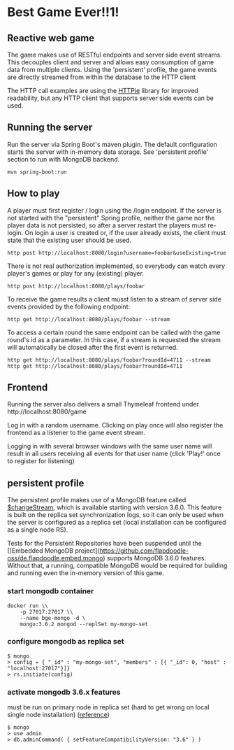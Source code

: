 # Best Game Ever!!1!

## Reactive web game

The game makes use of RESTful endpoints and server side event streams. This decouples client and server and allows easy
consumption of game data from multiple clients. Using the 'persistent' profile, the game events are directly streamed from within the database to the HTTP client

The HTTP call examples are using the [HTTPie](https://httpie.org/) library for improved readability, but any 
HTTP client that supports server side events can be used.

## Running the server

Run the server via Spring Boot's maven plugin. The default configuration starts the server with in-memory data storage. See 'persistent profile' section to run with MongoDB backend. 
```
mvn spring-boot:run
```

## How to play

A player must first register / login using the /login endpoint.
If the server is not started with the "persistent" Spring profile, neither the game nor the player data is not persisted, 
so after a server restart the players must re-login.
On login a user is created or, if the user already exists, the client must state that the existing user should be used.

```
http post http://localhost:8080/login?username=foobar&useExisting=true
```

There is not real authorization implemented, so everybody can watch every player's games or play for any (existing) player.

```
http post http://localhost:8080/plays/foobar
```

To receive the game results a client musst listen to a stream of server side events provided by the following endpoint:

```
http get http://localhost:8080/plays/foobar --stream
```

To access a certain round the same endpoint can be called with the game round's id as a parameter. In this case, if a stream is requested
the stream will automatically be closed after the first event is returned.
```
http get http://localhost:8080/plays/foobar?roundId=4711 --stream
http get http://localhost:8080/plays/foobar?roundId=4711
```

## Frontend
Running the server also delivers a small Thymeleaf frontend under http://localhost:8080/game

Log in with a random username. Clicking on play once will also register the frontend as a listener to the game event stream.

Logging in with several browser windows with the same user name will result in all users receiving all events for that user name (click 'Play!' once to register for listening) 

## persistent profile

The persistent profile makes use of a MongoDB feature called [$changeStream](http://mongodb.github.io/mongo-java-driver/3.6/driver-async/tutorials/change-streams/), which is available starting with version 3.6.0.
This feature is built on the replica set synchronization logs, so it can only be used when the server is configured as a replica set (local installation can be configured as a single node RS).

Tests for the Persistent Repositories have been suspended until the []Embedded MongoDB project](https://github.com/flapdoodle-oss/de.flapdoodle.embed.mongo) supports MongoDB 3.6.0 features. Without that, a running, compatible MongoDB would be required for building and running even the in-memory version of this game.

### start mongodb container

```
docker run \\
    -p 27017:27017 \\
    --name bge-mongo -d \
    mongo:3.6.2 mongod --replSet my-mongo-set
```
### configure mongodb as replica set
```
$ mongo
> config = { "_id" : "my-mongo-set", "members" : [{ "_id": 0, "host" : "localhost:27017"}]}
> rs.initiate(config)
```
### activate mongodb 3.6.x features 
must be run on primary node in replica set (hard to get wrong on local single node installation) ([reference](https://blog.codecentric.de/en/2018/01/change-streams-mongodb-3-6/))
```
$ mongo
> use admin
> db.adminCommand( { setFeatureCompatibilityVersion: "3.6" } )
```

